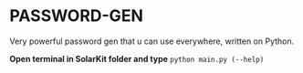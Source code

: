 # PASSWORD-GEN
Very powerful password gen that u can use everywhere, written on Python.

**Open terminal in SolarKit folder and type** ```python main.py (--help)```
